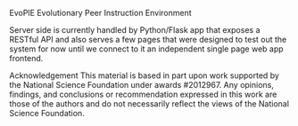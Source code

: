 EvoPIE
Evolutionary Peer Instruction Environment

Server side is currently handled by Python/Flask app that exposes a RESTful API and also serves a few pages that were designed to test out the system for now until we connect to it an independent single page web app frontend.


Acknowledgement
This material is based in part upon work supported by the National Science Foundation under awards #2012967. Any opinions, findings, and conclusions or recommendation expressed in this work are those of the authors and do not necessarily reflect the views of the National Science Foundation.
